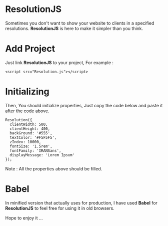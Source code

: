 # ResolutionJS
Sometimes you don't want to show your website to clients in a specified resolutions. **ResolutionJS** is here to make it simpler than you think.

# Add Project
Just link **ResolutionJS** to your project, For example :
```
<script src="Resolution.js"></script>
```
# Initializing
Then, You should initialize properties, Just copy the code below and paste it after the code above.
```
Resolution({
  clientWidth: 500,
  clientHeight: 400,
  backGround: '#555',
  textColor: '#F5F5F5',
  zIndex: 10000,
  fontSize: '1.5rem',
  fontFamily: 'IRANSans',
  displayMessage: 'Lorem Ipsum'
});
```
Note : All the properties above should be filled.

# Babel
In minified version that actually uses for production, I have used **Babel** for **ResolutionJS** to feel free for using it in old browsers.

Hope to enjoy it ...

